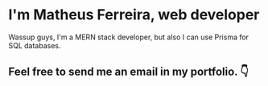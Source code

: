# I'm Matheus Ferreira, web developer

Wassup guys, I'm a MERN stack developer, but also I can use Prisma for SQL databases. 



Feel free to send me an email in my portfolio. 👇
-------

